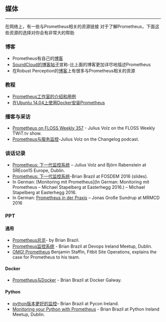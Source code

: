 ## 媒体
---
在网络上，有一些与Prometheus相关的资源链接
对于了解Prometheus，下面这些资源的选择对你会有非常大的帮助
### 博客
 - Prometheus有自己的[博客](https://prometheus.io/blog/)
 - [SoundCloud的博客帖子](https://developers.soundcloud.com/blog/prometheus-monitoring-at-soundcloud)宣称-比上面的博客更加详尽地描述Prometheus
 - 在Robust Perception的[博客](https://www.robustperception.io/tag/prometheus/)上有很多与Prometheus相关的资源
### 教程
 - [Prometheus工作室的介绍和用例](https://github.com/juliusv/prometheus_workshop)
 - [在Ubuntu 14.04上使用Docker安装Prometheus](https://www.digitalocean.com/community/tutorials/how-to-install-prometheus-using-docker-on-ubuntu-14-04)
### 播客与采访
 - [Prometheus on FLOSS Weekly 357](https://twit.tv/shows/floss-weekly/episodes/357) - Julius Volz on the FLOSS Weekly TWiT.tv show.
 - [Prometheus与服务监控](https://changelog.com/168/)-Julius Volz on the Changelog podcast.
### 谈话记录
 - [Prometheus: 下一代监控系统](https://www.usenix.org/conference/srecon15europe/program/presentation/rabenstein) – Julius Volz and Björn Rabenstein at SREcon15 Europe, Dublin.
 - [Prometheus: 下一代监控系统](https://www.youtube.com/watch?v=cwRmXqXKGtk)-Brian Brazil at FOSDEM 2016 (slides).
 - In German: [Monitoring mit Prometheus](In German: Monitoring mit Prometheus – Michael Stapelberg at Easterhegg 2016.) – Michael Stapelberg at Easterhegg 2016.
 - In German: [Prometheus in der Praxis](https://media.ccc.de/v/MRMCD16-7754-prometheus_in_der_praxis) – Jonas Große Sundrup at MRMCD 2016
### PPT
#### 通用
 - [Prometheus总览](http://www.slideshare.net/brianbrazil/prometheus-overview)- by Brian Brazil.
 - [Prometheus监控系统](http://www.slideshare.net/brianbrazil/devops-ireland-systems-monitoring-with-prometheus) - Brian Brazil at Devops Ireland Meetup, Dublin.
 - [OMG! Prometheus](https://www.dropbox.com/s/0l7kxhjqjbabtb0/prometheus%20site-ops%20preso.pdf?dl=0) Benjamin Staffin, Fitbit Site Operations, explains the case for Prometheus to his team.
#### Docker
 - [Prometheus与Docker](http://www.slideshare.net/brianbrazil/prometheus-and-docker-docker-galway-november-2015) - Brian Brazil at Docker Galway.
#### Python
 - [python版本更好的监控](http://www.slideshare.net/brianbrazil/better-monitoring-for-python-inclusive-monitoring-with-prometheus-pycon-ireland-lightning-talk)– Brian Brazil at Pycon Ireland.
 - [Monitoring your Python with Prometheus](http://www.slideshare.net/brianbrazil/python-ireland-monitoring-your-python-with-prometheus) -  Brian Brazil at Python Ireland Meetup, Dublin.
